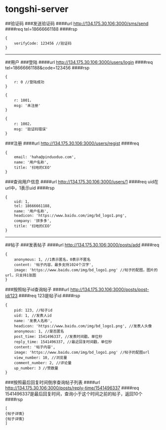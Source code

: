 # tongshi-server


##验证码
###发送验证码
####url
http://134.175.30.106:3000/sms/send
####req
tel=18666661188
####rsp

```
{
    verifyCode: 123456 //验证码
}
```
***
##用户
###登陆
####url
http://134.175.30.106:3000/users/login
####req
tel=18666661188&code=123456
####rsp
```
{
	r: 0 //登陆成功
}
```
```
{
	r: 1001，
	msg: '未注册'
}
```
```
{
	r: 1002，
	msg: '验证码错误'
}
```

###注册
####url
http://134.175.30.106:3000/users/regist
####req
```
{
	email: 'haha@pinduoduo.com',
	name: '用户名称',
	title: '扫地的CEO'
}
```


###查询用户信息
####url
http://134.175.30.106:3000/users/1
####req
uid在url中，1表示uid
####rsp
```
{
	uid: 1,
	tel: 18666661188,
	name: '用户名称',
	headicon: 'https://www.baidu.com/img/bd_logo1.png',
	company: '拼多多',
	title: '扫地的CEO' 
}
```

***
##帖子
###发表帖子
####url
http://134.175.30.106:3000/posts/add
####req
```
{
	anonymous: 1, //1表示匿名，0表示不匿名
	content: '帖子内容，最多支持1024个汉字',
	image: 'https://www.baidu.com/img/bd_logo1.png' //帖子的配图，图片的url，只支持1张图
}
```

###按照帖子id查询帖子
####url
http://134.175.30.106:3000/posts/post-id/123
####req
123是帖子id
####rsp
```
{
	pid: 123, //帖子id
	uid: 1,	//发表人id
	name: '发表人名称',
	headicon: 'https://www.baidu.com/img/bd_logo1.png', //发表人头像
	anonymous: 1, //是否匿名
	post_time: 1541496337, //发表时间戳，单位秒
	reply_time: 1541496337, //最近回复时间戳，单位秒
	content: '帖子内容',
	image: 'https://www.baidu.com/img/bd_logo1.png' //帖子的配图url
	view_number: 10, //浏览量
	comment_number: 2, //评论量
	up_number: 3 //赞数量
}
```

###按照最后回复时间倒序查询帖子列表
####url
http://134.175.30.106:3000/posts/reply-time/1541496337
####req
1541496337是最后回复时间，查询小于这个时间之前的帖子，返回10个
####rsp
```
[
{帖子详情}
{帖子详情}
]
```
